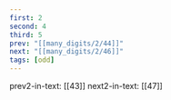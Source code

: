 ```yaml
---
first: 2
second: 4
third: 5
prev: "[[many_digits/2/44]]"
next: "[[many_digits/2/46]]"
tags: [odd]
---
```

prev2-in-text: [[43]]
next2-in-text: [[47]]
